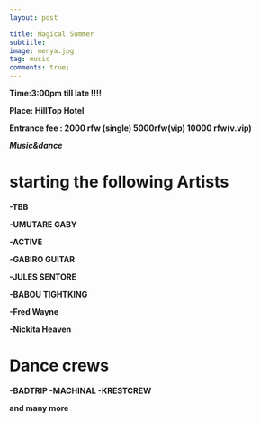 ```yaml
---
layout: post

title: Magical Summer
subtitle:
image: menya.jpg
tag: music
comments: true;
---
```




<strong>Time:3:00pm till late !!!!

<strong>Place: HillTop Hotel

<strong>Entrance fee : 2000 rfw (single) 5000rfw(vip) 10000 rfw(v.vip) <strong>

*Music&dance*

<h1>starting the following Artists</h1>

-TBB

-UMUTARE GABY

-ACTIVE

-GABIRO GUITAR

-JULES SENTORE

-BABOU TIGHTKING

-Fred Wayne

-Nickita Heaven

<h1>Dance crews</h1>

-BADTRIP
-MACHINAL
-KRESTCREW

and many more
